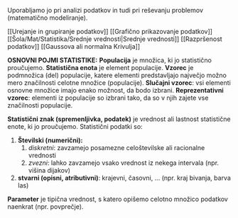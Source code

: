 Uporabljamo jo pri analizi podatkov in tudi pri reševanju problemov (matematično modeliranje).

[[Urejanje in grupiranje podatkov]]
[[Grafično prikazovanje podatkov]]
[[Šola/Mat/Statistika/Srednje vrednosti|Srednje vrednosti]]
[[Razpršenost podatkov]]
[[Gaussova ali normalna Krivulja]]

**OSNOVNI POJMI STATISTIKE:**
**Populacija** je množica, ki jo statistično proučujemo.
**Statistična enota** je element populacije.
**Vzorec** je podmnožica (del) populacije, katere elementi predstavljajo največjo možno mero značilnosti celotne množice (populacije).
**Slučajni vzorec**: vsi elementi osnovne množice imajo enako možnost, da bodo izbrani.
**Reprezentativni vzorec**: elementi iz populacije so izbrani tako, da so v njih zajete vse značilnosti populacije.

**Statistični znak (spremenljivka, podatek)** je vrednost ali lastnost statistične enote, ki jo proučujemo.
Statistični podatki so:
1. **Številski (numerični):**
	1. _diskretni_: zavzamejo posamezne celoštevilske ali racionalne vrednosti
	1. _zvezni_: lahko zavzamejo vsako vrednost iz nekega intervala (npr. višina dijakov)
2. **stvarni (opisni, atributivni)**: krajevni, časovni, … (npr. kraj bivanja, barva las)

**Parameter** je tipična vrednost, s katero opišemo celotno množico podatkov naenkrat (npr. povprečje).